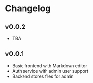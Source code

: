 # Changelog

## v0.0.2

- TBA

## v0.0.1

- Basic frontend with Markdown editor
- Auth service with admin user support
- Backend stores files for admin
